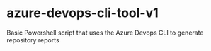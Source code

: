 # azure-devops-cli-tool-v1
Basic Powershell script that uses the Azure Devops CLI to generate repository reports
